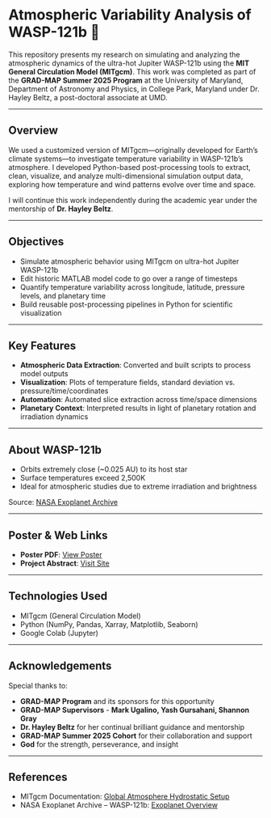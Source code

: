 # Atmospheric Variability Analysis of WASP-121b 🌌

This repository presents my research on simulating and analyzing the atmospheric dynamics of the ultra-hot Jupiter WASP-121b using the **MIT General Circulation Model (MITgcm)**. This work was completed as part of the **GRAD-MAP Summer 2025 Program** at the University of Maryland, Department of Astronomy and Physics, in College Park, Maryland under Dr. Hayley Beltz, a post-doctoral associate at UMD.

---

## Overview

We used a customized version of MITgcm—originally developed for Earth’s climate systems—to investigate temperature variability in WASP-121b’s atmosphere. I developed Python-based post-processing tools to extract, clean, visualize, and analyze multi-dimensional simulation output data, exploring how temperature and wind patterns evolve over time and space.

I will continue this work independently during the academic year under the mentorship of **Dr. Hayley Beltz**.

---

## Objectives

- Simulate atmospheric behavior using MITgcm on ultra-hot Jupiter WASP-121b
- Edit historic MATLAB model code to go over a range of timesteps
- Quantify temperature variability across longitude, latitude, pressure levels, and planetary time
- Build reusable post-processing pipelines in Python for scientific visualization

---

## Key Features

- **Atmospheric Data Extraction**: Converted and built scripts to process model outputs
- **Visualization**: Plots of temperature fields, standard deviation vs. pressure/time/coordinates
- **Automation**: Automated slice extraction across time/space dimensions
- **Planetary Context**: Interpreted results in light of planetary rotation and irradiation dynamics

---

## About WASP-121b

- Orbits extremely close (~0.025 AU) to its host star
- Surface temperatures exceed 2,500K
- Ideal for atmospheric studies due to extreme irradiation and brightness

Source: [NASA Exoplanet Archive](https://exoplanetarchive.ipac.caltech.edu/overview/WASP-121)

---

## Poster & Web Links

- **Poster PDF**: [View Poster](https://www.umdgradmap.org/assets/poster/CHIMALILO.pdf)
- **Project Abstract**: [Visit Site](https://www.umdgradmap.org/assets/writeup/chimalilo.pdf)

---

## Technologies Used

- MITgcm (General Circulation Model)
- Python (NumPy, Pandas, Xarray, Matplotlib, Seaborn)
- Google Colab (Jupyter)

---

## Acknowledgements

Special thanks to:

- **GRAD-MAP Program** and its sponsors for this opportunity
- **GRAD-MAP Supervisors** - **Mark Ugalino, Yash Gursahani, Shannon Gray**
- **Dr. Hayley Beltz** for her continual brilliant guidance and mentorship
- **GRAD-MAP Summer 2025 Cohort** for their collaboration and support
- **God** for the strength, perseverance, and insight

---

## References

- MITgcm Documentation: [Global Atmosphere Hydrostatic Setup](https://mitgcm.readthedocs.io/en/latest/overview/global_atmos_hs.html)
- NASA Exoplanet Archive – WASP-121b: [Exoplanet Overview](https://exoplanetarchive.ipac.caltech.edu/overview/WASP-121)

